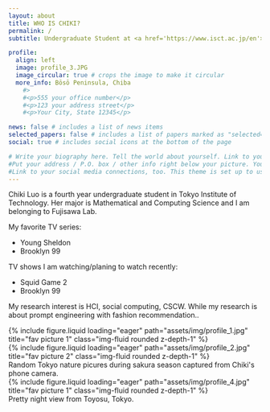 ```yaml
---
layout: about
title: WHO IS CHIKI?
permalink: /
subtitle: Undergraduate Student at <a href='https://www.isct.ac.jp/en'> Institute of Science Tokyo</a> #Address. Contacts. Motto. Etc.

profile:
  align: left
  image: profile_3.JPG
  image_circular: true # crops the image to make it circular
  more_info: Bōsō Peninsula, Chiba
    #>
    #<p>555 your office number</p>
    #<p>123 your address street</p>
    #<p>Your City, State 12345</p>

news: false # includes a list of news items
selected_papers: false # includes a list of papers marked as "selected={true}"
social: true # includes social icons at the bottom of the page

# Write your biography here. Tell the world about yourself. Link to your favorite [subreddit](http://reddit.com). You can put a picture in, too. The code is already in, just name your picture `prof_pic.jpg` and put it in the `img/` folder.
#Put your address / P.O. box / other info right below your picture. You can also disable any of these elements by editing `profile` property of the YAML header of your `_pages/about.md`. Edit `_bibliography/papers.bib` and Jekyll will render your [publications page](/al-folio/publications/) automatically.
#Link to your social media connections, too. This theme is set up to use [Font Awesome icons](https://fontawesome.com/) and [Academicons](https://jpswalsh.github.io/academicons/), like the ones below. Add your Facebook, Twitter, LinkedIn, Google Scholar, or just disable all of them.
---
```


Chiki Luo is a fourth year undergraduate student in Tokyo Institute of Technology. Her major is Mathematical and Computing Science and I am belonging to Fujisawa Lab.

My favorite TV series: 
- Young Sheldon
- Brooklyn 99

TV shows I am watching/planing to watch recently:
  - Squid Game 2
  - Brooklyn 99

My research interest is HCI, social computing, CSCW. While my research is about prompt engineering with fashion recommendation..


<div class="row justify-content-sm-center">
    <div class="col-sm-8 mt-3 mt-md-0">
        {% include figure.liquid loading="eager" path="assets/img/profile_1.jpg" title="fav picture 1" class="img-fluid rounded z-depth-1" %}
    </div>
    <div class="col-sm-4 mt-3 mt-md-0">
        {% include figure.liquid loading="eager" path="assets/img/profile_2.jpg" title="fav picture 2" class="img-fluid rounded z-depth-1" %}
    </div>
</div>
<div class="caption">
    Random Tokyo nature picures during sakura season captured from Chiki's phone camera.
</div>


<div class="row justify-content-sm-center">
    <div class="col-sm-8 mt-3 mt-md-0">
        {% include figure.liquid loading="eager" path="assets/img/profile_4.jpg" title="fav picture 1" class="img-fluid rounded z-depth-1" %}
    </div>
</div>
<div class="caption">
    Pretty night view from Toyosu, Tokyo.
</div>